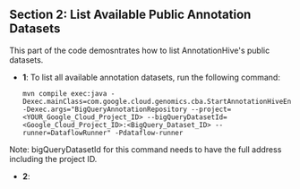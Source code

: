 ## Section 2: List Available Public Annotation Datasets
This part of the code demosntrates how to list AnnotationHive's public datasets.

* **1**: To list all available annotation datasets, run the following command:
   ```
   mvn compile exec:java -Dexec.mainClass=com.google.cloud.genomics.cba.StartAnnotationHiveEngine -Dexec.args="BigQueryAnnotationRepository --project=<YOUR_Google_Cloud_Project_ID> --bigQueryDatasetId=<Google_Cloud_Project_ID>:<BigQuery_Dataset_ID> --runner=DataflowRunner" -Pdataflow-runner   
   ```
Note: bigQueryDatasetId for this command needs to have the full address including the project ID.  

* **2**: 


